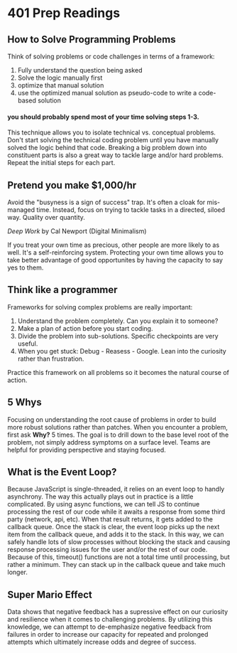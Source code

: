 # 401 Prep Readings
## How to Solve Programming Problems
Think of solving problems or code challenges in terms of a framework: 
1. Fully understand the question being asked 
2. Solve the logic manually first
3. optimize that manual solution
4. use the optimized manual solution as pseudo-code to write a code-based solution
#### you should probably spend most of your time solving steps 1-3.
This technique allows you to isolate technical vs. conceptual problems. Don't start solving the technical coding problem until you have manually solved the logic behind that code. 
Breaking a big problem down into constituent parts is also a great way to tackle large and/or hard problems. Repeat the initial steps for each part. 

## Pretend you make $1,000/hr
Avoid the "busyness is a sign of success" trap. It's often a cloak for mis-managed time. 
Instead, focus on trying to tackle tasks in a directed, siloed way. Quality over quantity. 

*Deep Work* by Cal Newport (Digital Minimalism)

If you treat your own time as precious, other people are more likely to as well. It's a self-reinforcing system. Protecting your own time allows you to take better advantage of good opportunites by having the capacity to say yes to them. 

## Think like a programmer
Frameworks for solving complex problems are really important:
1. Understand the problem completely. Can you explain it to someone? 
2. Make a plan of action before you start coding. 
3. Divide the problem into sub-solutions. Specific checkpoints are very useful. 
4. When you get stuck: Debug - Reasess - Google. Lean into the curiosity rather than frustration. 

Practice this framework on all problems so it becomes the natural course of action. 

## 5 Whys
Focusing on understanding the root cause of problems in order to build more robust solutions rather than patches. 
When you encounter a problem, first ask **Why?** 5 times. The goal is to drill down to the base level root of the problem, not simply address symptoms on a surface level. 
Teams are helpful for providing perspective and staying focused. 

## What is the Event Loop? 
Because JavaScript is single-threaded, it relies on an event loop to handly asynchrony. The way this actually plays out in practice is a little complicated. 
By using async functions, we can tell JS to continue processing the rest of our code while it awaits a response from some third party (network, api, etc). 
When that result returns, it gets added to the callback queue. Once the stack is clear, the event loop picks up the next item from the callback queue, and adds it to the stack.
In this way, we can safely handle lots of slow processes without blocking the stack and causing response processing issues for the user and/or the rest of our code.
Because of this, timeout() functions are not a total time until processing, but rather a minimum. They can stack up in the callback queue and take much longer. 

## Super Mario Effect
Data shows that negative feedback has a supressive effect on our curiosity and resilience when it comes to challenging problems. 
By utilizing this knowledge, we can attempt to de-emphasize negative feedback from failures in order to increase our capacity for repeated and prolonged attempts which ultimately increase odds and degree of success. 
